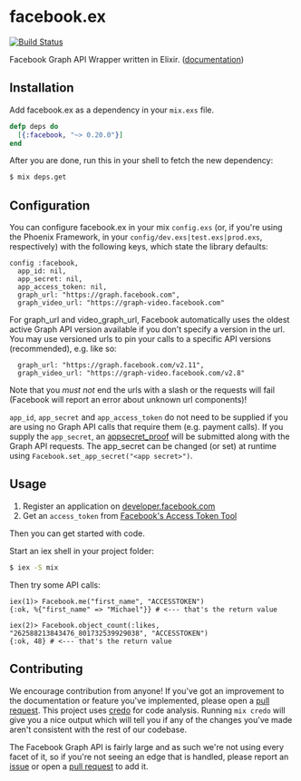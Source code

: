 # facebook.ex

[![Build Status](https://travis-ci.org/mweibel/facebook.ex.svg?branch=master)](https://travis-ci.org/mweibel/facebook.ex)

Facebook Graph API Wrapper written in Elixir. ([documentation](http://hexdocs.pm/facebook/))

## Installation

Add facebook.ex as a dependency in your `mix.exs` file.

```elixir
defp deps do
  [{:facebook, "~> 0.20.0"}]
end
```

After you are done, run this in your shell to fetch the new dependency:

```bash
$ mix deps.get
```

## Configuration

You can configure facebook.ex in your mix `config.exs` (or, if you're using the Phoenix Framework, in your `config/dev.exs|test.exs|prod.exs`, respectively) with the following keys, which state the library defaults:
```
config :facebook,
  app_id: nil,
  app_secret: nil,
  app_access_token: nil,
  graph_url: "https://graph.facebook.com",
  graph_video_url: "https://graph-video.facebook.com"
```
For graph_url and video_graph_url, Facebook automatically uses the oldest active Graph API version available if you don't specify a version in the url. You may use versioned urls to pin your calls to a specific API versions (recommended), e.g. like so:
```
  graph_url: "https://graph.facebook.com/v2.11",
  graph_video_url: "https://graph-video.facebook.com/v2.8"
```
Note that you *must not* end the urls with a slash or the requests will fail (Facebook will report an error about unknown url components)!

`app_id`, `app_secret` and `app_access_token` do not need to be supplied if you are using no Graph API calls that require them (e.g. payment calls).
If you supply the `app_secret`, an [appsecret_proof](https://developers.facebook.com/docs/graph-api/securing-requests) will be submitted along with the Graph API requests. The app_secret can be changed (or set) at runtime using `Facebook.set_app_secret("<app secret>")`.

## Usage

1. Register an application on [developer.facebook.com](https://developer.facebook.com)
2. Get an `access_token` from [Facebook's Access Token Tool](https://developers.facebook.com/tools/accesstoken/)

Then you can get started with code.

Start an iex shell in your project folder:

```bash
$ iex -S mix
```

Then try some API calls:

```
iex(1)> Facebook.me("first_name", "ACCESSTOKEN")
{:ok, %{"first_name" => "Michael"}} # <--- that's the return value

iex(2)> Facebook.object_count(:likes, "262588213843476_801732539929038", "ACCESSTOKEN")
{:ok, 48} # <--- that's the return value
```

## Contributing
We encourage contribution from anyone! If you've got an improvement to the documentation or feature you've implemented, please open a [pull request](https://github.com/mweibel/facebook.ex/pulls).
This project uses [credo](https://github.com/rrrene/credo) for code analysis. Running `mix credo` will give you a nice output which will tell you if any of the changes you've made aren't consistent with the rest of our codebase.

The Facebook Graph API is fairly large and as such we're not using every facet of it, so if you're not seeing an edge that is handled, please report an [issue](https://github.com/mweibel/facebook.ex/issues) or open a [pull request](https://github.com/mweibel/facebook.ex/pulls) to add it.
